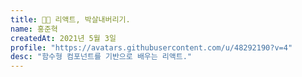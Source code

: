 ```yaml
---
title: 👨‍🎤 리액트, 박살내버리기.
name: 홍준혁
createdAt: 2021년 5월 3일 
profile: "https://avatars.githubusercontent.com/u/48292190?v=4"
desc: "함수형 컴포넌트를 기반으로 배우는 리액트."
---
```


<div class="waiting">
</div>
